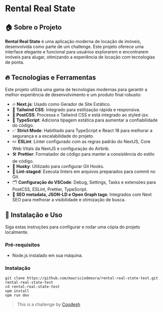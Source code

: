 # Rental Real State

## 🏠 Sobre o Projeto

**Rental Real State** é uma aplicação moderna de locação de imóveis, desenvolvida como parte de um challenge. Este projeto oferece uma interface elegante e funcional para usuários explorarem e encontrarem imóveis para alugar, otimizando a experiência de locação com tecnologias de ponta.

## 🔥 Tecnologias e Ferramentas

Este projeto utiliza uma gama de tecnologias modernas para garantir a melhor experiência de desenvolvimento e um produto final robusto:

- 🔥 **Next.js**: Usado como Gerador de Site Estático.
- 🎨 **Tailwind CSS**: Integrado para estilização rápida e responsiva.
- 💅 **PostCSS**: Processa o Tailwind CSS e está integrado ao styled-jsx.
- 🎉 **TypeScript**: Adiciona tipagem estática para aumentar a confiabilidade do código.
- ✅ **Strict Mode**: Habilitado para TypeScript e React 18 para melhorar a segurança e a escalabilidade do projeto.
- ✏️ **ESLint**: Linter configurado com as regras padrão do NextJS, Core Web Vitals da NextJS e configuração do Airbnb.
- 🛠 **Prettier**: Formatador de código para manter a consistência do estilo de código.
- 🦊 **Husky**: Utilizado para configurar Git Hooks.
- 🚫 **Lint-staged**: Executa linters em arquivos preparados para commit no Git.
- 🗂 **Configuração do VSCode**: Debug, Settings, Tasks e extensões para PostCSS, ESLint, Prettier, TypeScript.
- 🤖 **SEO metadata, JSON-LD e Open Graph tags**: Integrados com Next SEO para melhorar a visibilidade e otimização de busca.

## 🚀 Instalação e Uso

Siga estas instruções para configurar e rodar uma cópia do projeto localmente.

### Pré-requisitos

- Node.js instalado em sua máquina.

### Instalação
```
git clone https://github.com/mauriciodmoura/rental-real-state-test.git rental-real-state-test
cd rental-real-state-test
npm install
npm run dev
```

>  This is a challenge by [Coodesh](https://coodesh.com/)
